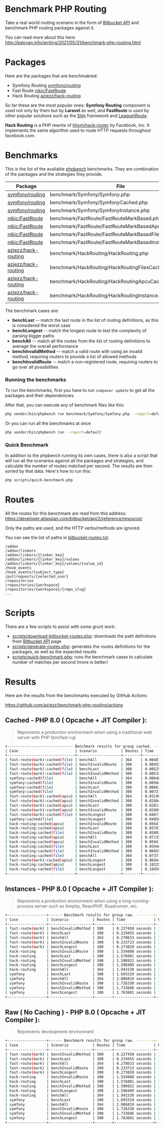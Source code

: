# Benchmark PHP Routing

Take a real world routing scenario in the form of [Bitbucket API](https://developer.atlassian.com/bitbucket/api/2/reference/resource/) and benchmark PHP routing packages against it.

You can read more about this here: http://kaloyan.info/writing/2021/05/31/benchmark-php-routing.html

# Packages
Here are the packages that are benchmakred:

* Symfony Routing [symfony/routing](https://github.com/symfony/routing)
* Fast Route [nikic/FastRoute](https://github.com/nikic/FastRoute)
* Hack Routing [azjezz/hack-routing](https://github.com/azjezz/hack-routing)

So far these are the most popular ones: **Symfony Routing** component is used not only by
them but by **Laravel** as well, and **FastRoute** is used by other popular solutions such
as the [Slim](https://github.com/slimphp/Slim) framework and [League\Route](https://github.com/thephpleague/route).

**Hack Routing** is a PHP rewrite of [hhvm/hack-router](https://github.com/hhvm/hack-router) by Facebook, Inc.
It implements the same algorithm used to route HTTP requests throughout facebook.com.

# Benchmarks

This is the list of the available [phpbench](https://github.com/phpbench/phpbench)
benchmarks. They are combination of the packages and the strategies they provide.

| Package | File | Strategy |
|---------|------|----------|
| [symfony/routing](https://github.com/symfony/routing) | benchmark/Symfony/Symfony.php | `Symfony\Component\Routing\Matcher\UrlMatcher` |
| [symfony/routing](https://github.com/symfony/routing) | benchmark/Symfony/SymfonyCached.php | `Symfony\Component\Routing\Matcher\CompiledUrlMatcher` |
| [symfony/routing](https://github.com/symfony/routing) | benchmark/Symfony/SymfonyInstance.php | `Symfony\Component\Routing\Matcher\CompiledUrlMatcher` |
| [nikic/FastRoute](https://github.com/nikic/FastRoute) | benchmark/FastRoute/FastRouteMarkBased.php | `FastRoute\Dispatcher\MarkBased` |
| [nikic/FastRoute](https://github.com/nikic/FastRoute) | benchmark/FastRoute/FastRouteMarkBasedApcuCached.php | `FastRoute\Dispatcher\MarkBased` |
| [nikic/FastRoute](https://github.com/nikic/FastRoute) | benchmark/FastRoute/FastRouteMarkBasedFilesCached.php | `FastRoute\Dispatcher\MarkBased` |
| [nikic/FastRoute](https://github.com/nikic/FastRoute) | benchmark/FastRoute/FastRouteMarkBasedInstance.php | `FastRoute\Dispatcher\MarkBased` |
| [azjezz/hack-routing](https://github.com/azjezz/hack-routing) | benchmark/HackRouting/HackRouting.php | `HackRouting\PrefixMatchingResolver` |
| [azjezz/hack-routing](https://github.com/azjezz/hack-routing) | benchmark/HackRouting/HackRoutingFilesCached.php | `HackRouting\PrefixMatchingResolver` |
| [azjezz/hack-routing](https://github.com/azjezz/hack-routing) | benchmark/HackRouting/HackRoutingApcuCached.php | `HackRouting\PrefixMatchingResolver` |
| [azjezz/hack-routing](https://github.com/azjezz/hack-routing) | benchmark/HackRouting/HackRoutingInstance.php | `HackRouting\PrefixMatchingResolver` |

The benchmark cases are:

* **benchLast** -- match the last route in the list of routing definitions, as this is considered the worst case
* **benchLongest** -- match the longest route to test the complexity of parsing bigger paths
* **benchAll** -- match all the routes from the list of routing definitions to average the overall performance
* **benchInvalidMethod** -- match a valid route with using an invalid method, requiring routers to provide a list of allowed methods
* **benchInvalidRoute** -- match a non-registered route, requiring routers to go over all possibilities

### Running the benchmarks

To run the benchmarks, first you have to run `composer update` to get all the packages and their dependencies.

After that, you can execute any of benchmark files like this:

```sh
php vendor/bin/phpbench run benchmark/Symfony/Symfony.php --report=default 
```

Or you can run all the benchmarks at once

```sh
php vendor/bin/phpbench run --report=default
```

### Quick Benchmark

In addition to the phpbench running its own cases, there is also a script that
will run all the scenarios against all the packages and strategies, and
calculate the number of routes matched per second. The results are then sorted
by that data. Here's how to run this:

```sh
php scripts/quick-benchmark.php
```

# Routes

All the routes for this benchmark are read from this address:
https://developer.atlassian.com/bitbucket/api/2/reference/resource/

Only the paths are used, and the HTTP verbs/methods are ignored.

You can see the list of paths in [bitbucket-routes.txt](routes/bitbucket-routes.txt):

```
/addon
/addon/linkers
/addon/linkers/{linker_key}
/addon/linkers/{linker_key}/values
/addon/linkers/{linker_key}/values/{value_id}
/hook_events
/hook_events/{subject_type}
/pullrequests/{selected_user}
/repositories
/repositories/{workspace}
/repositories/{workspace}/{repo_slug}
...
```

# Scripts

There are a few scripts to assist with some grunt work:

* [scripts/download-bitbucket-routes.php](scripts/download-bitbucket-routes.php):
	downloads the path definitions from [Bitbucket API](https://developer.atlassian.com/bitbucket/api/2/reference/resource/) page
* [scripts/generate-routes.php](scripts/generate-routes.php):
	generates the routes definitions for the packages, as well as the expected results
* [scripts/quick-benchmark.php](scripts/quick-benchmark.php):
	runs the benchmark cases to calculate number of matches per second (more is better)

# Results

Here are the results from the benchmarks executed by GitHub Actions:

https://github.com/azjezz/benchmark-php-routing/actions

## Cached - PHP 8.0 ( Opcache + JIT Compiler ):

> Represents a production environment when using a traditional web server with PHP fpm/fast-cgi

```sh
+------------------------------ Benchmark results for group cached. -------------+-----------------+
| Case                          | Scenario           | Routes | Time             | Per Second      |
+-------------------------------+--------------------+--------+------------------+-----------------+
| fast-route(mark):cached(file) | benchAll           | 364    | 0.004870 seconds | 74744.279643592 |
| fast-route(mark):cached(file) | benchInvalidRoute  | 300    | 0.004553 seconds | 65889.469550192 |
| fast-route(mark):cached(file) | benchLast          | 300    | 0.005257 seconds | 57065.360544217 |
| fast-route(mark):cached(file) | benchInvalidMethod | 300    | 0.005323 seconds | 56359.903251814 |
| symfony:cached(file)          | benchAll           | 364    | 0.006487 seconds | 56111.090301003 |
| symfony:cached(file)          | benchInvalidRoute  | 300    | 0.005843 seconds | 51344.154731301 |
| symfony:cached(file)          | benchLast          | 300    | 0.006613 seconds | 45365.079136172 |
| symfony:cached(file)          | benchInvalidMethod | 300    | 0.007315 seconds | 41010.7294179   |
| fast-route(mark):cached(apcu) | benchAll           | 364    | 0.031983 seconds | 11381.082223846 |
| fast-route(mark):cached(apcu) | benchInvalidMethod | 300    | 0.028041 seconds | 10698.57243672  |
| fast-route(mark):cached(apcu) | benchLast          | 300    | 0.028118 seconds | 10669.36193666  |
| fast-route(mark):cached(apcu) | benchInvalidRoute  | 300    | 0.028699 seconds | 10453.354600738 |
| fast-route(mark):cached(file) | benchLongest       | 300    | 0.046776 seconds | 6413.5376899278 |
| symfony:cached(file)          | benchLongest       | 300    | 0.049503 seconds | 6060.2280006357 |
| hack-routing:cached(apcu)     | benchInvalidRoute  | 300    | 0.056479 seconds | 5311.7109206805 |
| hack-routing:cached(apcu)     | benchLast          | 300    | 0.057875 seconds | 5183.5926589631 |
| hack-routing:cached(file)     | benchInvalidRoute  | 300    | 0.058022 seconds | 5170.4506044494 |
| hack-routing:cached(apcu)     | benchAll           | 364    | 0.071355 seconds | 5101.2468249328 |
| hack-routing:cached(apcu)     | benchInvalidMethod | 300    | 0.059413 seconds | 5049.4036822421 |
| hack-routing:cached(file)     | benchLast          | 300    | 0.059460 seconds | 5045.4150677846 |
| hack-routing:cached(file)     | benchInvalidMethod | 300    | 0.060596 seconds | 4950.8227165779 |
| hack-routing:cached(file)     | benchAll           | 364    | 0.073712 seconds | 4938.1302127302 |
| fast-route(mark):cached(apcu) | benchLongest       | 300    | 0.069440 seconds | 4320.2686324261 |
| hack-routing:cached(apcu)     | benchLongest       | 300    | 0.103255 seconds | 2905.4273661169 |
| hack-routing:cached(file)     | benchLongest       | 300    | 0.104504 seconds | 2870.7005352228 |
+-------------------------------+--------------------+--------+------------------+-----------------+
```

## Instances - PHP 8.0 ( Opcache + JIT Compiler ):

> Represents a production environment when using a long-running-process server such as Amphp, ReactPHP, Roadrunner, etc.

```sh
+------------------+------ Benchmark results for group raw. --------+-----------------+
| Case             | Scenario           | Routes | Time             | Per Second      |
+------------------+--------------------+--------+------------------+-----------------+
| fast-route(mark) | benchInvalidMethod | 300    | 0.227458 seconds | 1318.9248114311 |
| fast-route(mark) | benchLast          | 300    | 0.229455 seconds | 1307.4459374649 |
| fast-route(mark) | benchAll           | 364    | 0.278633 seconds | 1306.377371923  |
| fast-route(mark) | benchInvalidRoute  | 300    | 0.233713 seconds | 1283.6261289062 |
| fast-route(mark) | benchLongest       | 300    | 0.273020 seconds | 1098.8204822339 |
| hack-routing     | benchInvalidRoute  | 300    | 1.554080 seconds | 193.04025415279 |
| hack-routing     | benchLast          | 300    | 1.576081 seconds | 190.34554242959 |
| hack-routing     | benchInvalidMethod | 300    | 1.590922 seconds | 188.56991282533 |
| hack-routing     | benchLongest       | 300    | 1.598409 seconds | 187.68661024245 |
| hack-routing     | benchAll           | 364    | 1.941520 seconds | 187.48195221461 |
| symfony          | benchLast          | 300    | 1.693319 seconds | 177.16687030979 |
| symfony          | benchAll           | 364    | 2.086819 seconds | 174.42816631522 |
| symfony          | benchInvalidRoute  | 300    | 1.726330 seconds | 173.77905309019 |
| symfony          | benchInvalidMethod | 300    | 1.733686 seconds | 173.04171870698 |
| symfony          | benchLongest       | 300    | 1.763681 seconds | 170.09879398395 |
+------------------+--------------------+--------+------------------+-----------------+
```

## Raw ( No Caching ) - PHP 8.0 ( Opcache + JIT Compiler ):

> Represents development environment

```sh
+------------------+------ Benchmark results for group raw. --------+-----------------+
| Case             | Scenario           | Routes | Time             | Per Second      |
+------------------+--------------------+--------+------------------+-----------------+
| fast-route(mark) | benchInvalidMethod | 300    | 0.227458 seconds | 1318.9248114311 |
| fast-route(mark) | benchLast          | 300    | 0.229455 seconds | 1307.4459374649 |
| fast-route(mark) | benchAll           | 364    | 0.278633 seconds | 1306.377371923  |
| fast-route(mark) | benchInvalidRoute  | 300    | 0.233713 seconds | 1283.6261289062 |
| fast-route(mark) | benchLongest       | 300    | 0.273020 seconds | 1098.8204822339 |
| hack-routing     | benchInvalidRoute  | 300    | 1.554080 seconds | 193.04025415279 |
| hack-routing     | benchLast          | 300    | 1.576081 seconds | 190.34554242959 |
| hack-routing     | benchInvalidMethod | 300    | 1.590922 seconds | 188.56991282533 |
| hack-routing     | benchLongest       | 300    | 1.598409 seconds | 187.68661024245 |
| hack-routing     | benchAll           | 364    | 1.941520 seconds | 187.48195221461 |
| symfony          | benchLast          | 300    | 1.693319 seconds | 177.16687030979 |
| symfony          | benchAll           | 364    | 2.086819 seconds | 174.42816631522 |
| symfony          | benchInvalidRoute  | 300    | 1.726330 seconds | 173.77905309019 |
| symfony          | benchInvalidMethod | 300    | 1.733686 seconds | 173.04171870698 |
| symfony          | benchLongest       | 300    | 1.763681 seconds | 170.09879398395 |
+------------------+--------------------+--------+------------------+-----------------+
```
